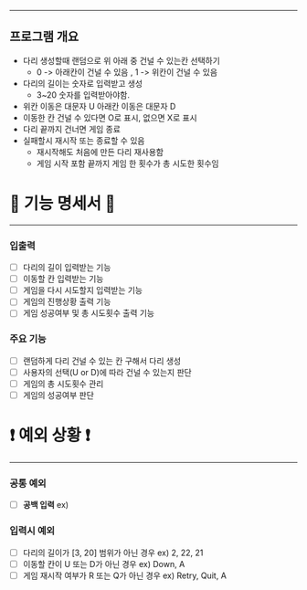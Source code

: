 ***
## 프로그램 개요
- 다리 생성할때 랜덤으로 위 아래 중 건널 수 있는칸 선택하기
  - 0 -> 아래칸이 건널 수 있음 , 1 -> 위칸이 건널 수 있음
- 다리의 길이는 숫자로 입력받고 생성
  - 3~20 숫자를 입력받아야함.
- 위칸 이동은 대문자 U 아래칸 이동은 대문자 D
- 이동한 칸 건널 수 있다면 O로 표시, 없으면 X로 표시
- 다리 끝까지 건너면 게임 종료
- 실패할시 재시작 또는 종료할 수 있음
  - 재시작해도 처음에 만든 다리 재사용함
  - 게임 시작 포함 끝까지 게임 한 횟수가 총 시도한 횟수임

# 📜 기능 명세서 📜

***

### 입출력
- [ ] 다리의 길이 입력받는 기능
- [ ] 이동할 칸 입력받는 기능
- [ ] 게임을 다시 시도할지 입력받는 기능
- [ ] 게임의 진행상황 출력 기능
- [ ] 게임 성공여부 및 총 시도횟수 출력 기능

### 주요 기능
- [ ] 랜덤하게 다리 건널 수 있는 칸 구해서 다리 생성
- [ ] 사용자의 선택(U or D)에 따라 건널 수 있는지 판단
- [ ] 게임의 총 시도횟수 관리
- [ ] 게임의 성공여부 판단

# ❗️ 예외 상황 ❗

***
### 공통 예외
- [ ] **공백 입력** ex) ` `

### 입력시 예외
- [ ] 다리의 길이가 [3, 20] 범위가 아닌 경우 ex) 2, 22, 21
- [ ] 이동할 칸이 U 또는 D가 아닌 경우 ex) Down, A
- [ ] 게임 재시작 여부가 R 또는 Q가 아닌 경우 ex) Retry, Quit, A
